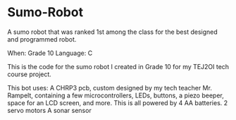# Sumo-Robot
A sumo robot that was ranked 1st among the class for the best designed and programmed robot.

When: Grade 10
Language: C

This is the code for the sumo robot I created in Grade 10 for my TEJ2OI tech course project.

This bot uses:
A CHRP3 pcb, custom designed by my tech teacher Mr. Rampelt, containing a few microcontrollers, LEDs, buttons, a piezo beeper, space for an LCD screen, and more. This is all powered by 4 AA batteries.
2 servo motors
A sonar sensor
